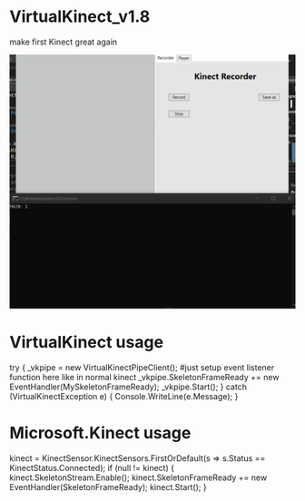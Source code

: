# VirtualKinect_v1.8
make first Kinect great again

![](https://github.com/khris190/VirtualKinect_v1.8/blob/main/Animation.gif)


<h1>VirtualKinect usage </h1>
    try
    {
        _vkpipe = new VirtualKinectPipeClient();
        #just setup event listener function here like in normal kinect
        _vkpipe.SkeletonFrameReady += new EventHandler<MySkeletonFrameEventArgs>(MySkeletonFrameReady);
        _vkpipe.Start();
    }
    catch (VirtualKinectException e)
    {
        Console.WriteLine(e.Message);
    }
  
<h1>Microsoft.Kinect usage </h1>
    kinect = KinectSensor.KinectSensors.FirstOrDefault(s => s.Status == KinectStatus.Connected);
    if (null != kinect)
    {
        kinect.SkeletonStream.Enable();
        kinect.SkeletonFrameReady += new EventHandler<SkeletonFrameReadyEventArgs>(SkeletonFrameReady);
        kinect.Start();
    }
